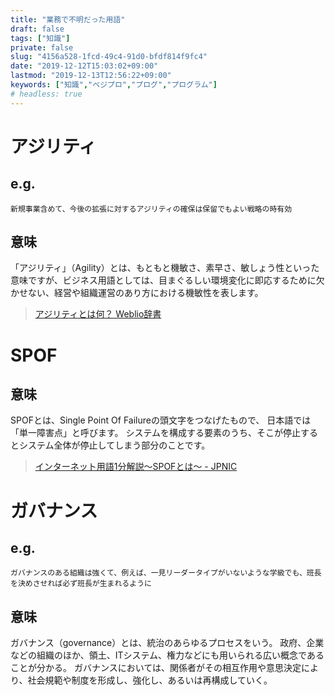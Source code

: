```yaml
---
title: "業務で不明だった用語"
draft: false
tags: ["知識"]
private: false
slug: "4156a528-1fcd-49c4-91d0-bfdf814f9fc4"
date: "2019-12-12T15:03:02+09:00"
lastmod: "2019-12-13T12:56:22+09:00"
keywords: ["知識","ベジプロ","プログ","プログラム"]
# headless: true
---
```


# アジリティ
## e.g.
`新規事業含めて、今後の拡張に対するアジリティの確保は保留でもよい戦略の時有効`

## 意味
「アジリティ」（Agility）とは、もともと機敏さ、素早さ、敏しょう性といった意味ですが、ビジネス用語としては、目まぐるしい環境変化に即応するために欠かせない、経営や組織運営のあり方における機敏性を表します。


> [アジリティとは何？ Weblio辞書](https://www.weblio.jp/content/%E3%82%A2%E3%82%B8%E3%83%AA%E3%83%86%E3%82%A3)


# SPOF
## 意味
SPOFとは、Single Point Of Failureの頭文字をつなげたもので、 日本語では「単一障害点」と呼びます。 システムを構成する要素のうち、そこが停止するとシステム全体が停止してしまう部分のことです。

> [インターネット用語1分解説～SPOFとは～ - JPNIC](https://www.nic.ad.jp/ja/basics/terms/spof.html)

# ガバナンス
## e.g.
`ガバナンスのある組織は強くて、例えば、一見リーダータイプがいないような学級でも、班長を決めさせれば必ず班長が生まれるように`

## 意味
ガバナンス（governance）とは、統治のあらゆるプロセスをいう。 政府、企業などの組織のほか、領土、ITシステム、権力などにも用いられる広い概念であることが分かる。 ガバナンスにおいては、関係者がその相互作用や意思決定により、社会規範や制度を形成し、強化し、あるいは再構成していく。
